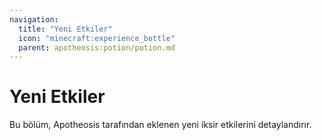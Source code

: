 ```yaml
---
navigation:
  title: "Yeni Etkiler"
  icon: "minecraft:experience_bottle"
  parent: apotheosis:potion/potion.md
---
```


# Yeni Etkiler

Bu bölüm, Apotheosis tarafından eklenen yeni iksir etkilerini detaylandırır.

<SubPages />